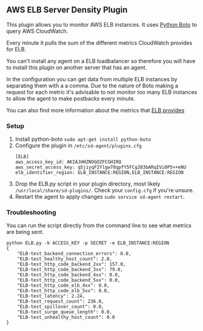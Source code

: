 ## AWS ELB Server Density Plugin

This plugin allows you to monitor AWS ELB instances. It uses [Python Boto](http://boto.cloudhackers.com/en/latest/) to query AWS CloudWatch.

Every minute it pulls the sum of the different metrics CloudWatch provides for ELB. 

You can't install any agent on a ELB loadbalancer so therefore you will have to install this plugin on another server that has an agent. 

In the configuration you can get data from multiple ELB instances by separating them with a a comma. Due to the nature of Boto making a request for each metric it's advisable to not monitor too many ELB instances to allow the agent to make postbacks every minute. 

You can also find more information about the metrics that [ELB provides](http://docs.aws.amazon.com/ElasticLoadBalancing/latest/DeveloperGuide/elb-cloudwatch-metrics.html)

### Setup
1. Install python-boto `sudo apt-get install python-boto`
2. Configure the plugin in `/etc/sd-agent/plugins.cfg` 
    ```
    [ELB]
    aws_access_key_id: AKIAJHHZNOGOZFCGHIRQ
    aws_secret_access_key: q5jiyqF2Ylgw78qpfY5FCg203bARqIVi0P5++eNU
    elb_identifier_region: ELB_INSTANCE:REGION,ELB_INSTANCE:REGION
    ```
3. Drop the ELB.py script in your plugin directory, most likely `/usr/local/share/sd-plugins/`. Check your `config.cfg` if you're unsure. 
4. Restart the agent to apply changes `sudo service sd-agent restart`.

### Troubleshooting

You can run the script directly from the command line to see what metrics are being sent. 

```
python ELB.py -k ACCESS_KEY -p SECRET -e ELB_INSTANCE:REGION
{
    "ELB-test_backend_connection_errors": 0.0,
    "ELB-test_healthy_host_count": 2.0,
    "ELB-test_http_code_backend_2xx": 157.0,
    "ELB-test_http_code_backend_3xx": 79.0,
    "ELB-test_http_code_backend_4xx": 0.0,
    "ELB-test_http_code_backend_5xx": 0.0,
    "ELB-test_http_code_elb_4xx": 0.0,
    "ELB-test_http_code_elb_5xx": 0.0,
    "ELB-test_latency": 2.24,
    "ELB-test_request_count": 236.0,
    "ELB-test_spillover_count": 0.0,
    "ELB-test_surge_queue_length": 0.0,
    "ELB-test_unhealthy_host_count": 0.0
}
```
